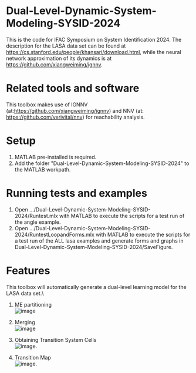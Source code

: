 # Dual-Level-Dynamic-System-Modeling-SYSID-2024
This is the code for IFAC Symposium on System Identification 2024. The description for the LASA data set can be found at https://cs.stanford.edu/people/khansari/download.html, while the neural network approximation of its dynamics is at https://github.com/xiangweiming/ignnv.

# Related tools and software
This toolbox makes use of IGNNV (at:https://github.com/xiangweiming/ignnv) and NNV (at: https://github.com/verivital/nnv) for reachability analysis.

# Setup
1. MATLAB pre-installed is required.
2. Add the folder "Dual-Level-Dynamic-System-Modeling-SYSID-2024" to the MATLAB workpath.

# Running tests and examples

1. Open .../Dual-Level-Dynamic-System-Modeling-SYSID-2024/Runtest.mlx with MATLAB to execute the scripts for a test run of the angle example.
2. Open .../Dual-Level-Dynamic-System-Modeling-SYSID-2024/RuntestLoopandForms.mlx with MATLAB to execute the scripts for a test run of the ALL lasa examples and generate forms and graphs in Dual-Level-Dynamic-System-Modeling-SYSID-2024/SaveFigure.

# Features
This toolbox will automatically generate a dual-level learning model for the LASA data set.\

1. ME partitioning\
![image](https://github.com/aicpslab/Dual-Level-Dynamic-System-Modeling-SYSID-2024/blob/main/Results/png/6.JShape_SamplesPartitionsFig.png)

2. Merging\
![image](https://github.com/aicpslab/Dual-Level-Dynamic-System-Modeling-SYSID-2024/blob/main/Results/png/6.JShape_Merge.png)

3. Obtaining Transition System Cells\
![image](https://github.com/aicpslab/Dual-Level-Dynamic-System-Modeling-SYSID-2024/blob/main/Results/png/6.JShape_AbstractionPartitions.png).

4. Transition Map\
 ![image](https://github.com/aicpslab/Dual-Level-Dynamic-System-Modeling-SYSID-2024/blob/main/Results/png/6.JShape_AbstractionMap.png).  
